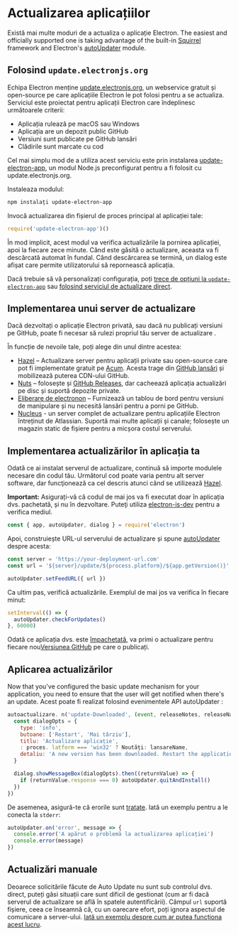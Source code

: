 # Actualizarea aplicațiilor

Există mai multe moduri de a actualiza o aplicație Electron. The easiest and officially supported one is taking advantage of the built-in [Squirrel](https://github.com/Squirrel) framework and Electron's [autoUpdater](../api/auto-updater.md) module.

## Folosind `update.electronjs.org`

Echipa Electron menține [update.electronjs.org][], un webservice gratuit și open-source pe care aplicațiile Electron le pot folosi pentru a se actualiza. Serviciul este proiectat pentru aplicații Electron care îndeplinesc următoarele criterii:

- Aplicația rulează pe macOS sau Windows
- Aplicația are un depozit public GitHub
- Versiuni sunt publicate pe GitHub lansări
- Clădirile sunt marcate cu cod

Cel mai simplu mod de a utiliza acest serviciu este prin instalarea [update-electron-app][], un modul Node.js preconfigurat pentru a fi folosit cu update.electronjs.org.

Instaleaza modulul:

```sh
npm instalați update-electron-app
```

Invocă actualizarea din fișierul de proces principal al aplicației tale:

```js
require('update-electron-app')()
```

În mod implicit, acest modul va verifica actualizările la pornirea aplicației, apoi la fiecare zece minute. Când este găsită o actualizare, aceasta va fi descărcată automat în fundal. Când descărcarea se termină, un dialog este afișat care permite utilizatorului să repornească aplicația.

Dacă trebuie să vă personalizați configurația, poți [trece de opțiuni la `update-electron-app`][update-electron-app] sau [folosind serviciul de actualizare direct][update.electronjs.org].

## Implementarea unui server de actualizare

Dacă dezvoltați o aplicație Electron privată, sau dacă nu publicați versiuni pe GitHub, poate fi necesar să rulezi propriul tău server de actualizare .

În funcție de nevoile tale, poți alege din unul dintre acestea:

- [Hazel][hazel] – Actualizare server pentru aplicații private sau open-source care pot fi implementate gratuit pe [Acum][now]. Acesta trage din [GitHub lansări][gh-releases] și mobilizează puterea CDN-ului GitHub.
- [Nuts][nuts] – folosește și [GitHub Releases][gh-releases], dar cacheează aplicația actualizări pe disc și suportă depozite private.
- [Eliberare de electronon][electron-release-server] – Furnizează un tablou de bord pentru versiuni de manipulare și nu necesită lansări pentru a porni pe GitHub.
- [Nucleus][nucleus] - un server complet de actualizare pentru aplicațiile Electron întreținut de Atlassian. Suportă mai multe aplicații și canale; folosește un magazin static de fișiere pentru a micșora costul serverului.

## Implementarea actualizărilor în aplicația ta

Odată ce ai instalat serverul de actualizare, continuă să importe modulele necesare din codul tău. Următorul cod poate varia pentru alt server software, dar funcţionează ca cel descris atunci când se utilizează [Hazel](https://github.com/zeit/hazel).

**Important:** Asigurați-vă că codul de mai jos va fi executat doar în aplicația dvs. pachetată, și nu în dezvoltare. Puteţi utiliza [electron-is-dev](https://github.com/sindresorhus/electron-is-dev) pentru a verifica mediul.

```javascript
const { app, autoUpdater, dialog } = require('electron')
```

Apoi, construiește URL-ul serverului de actualizare și spune [autoUpdater](../api/auto-updater.md) despre acesta:

```javascript
const server = 'https://your-deployment-url.com'
const url = '${server}/update/${process.platform}/${app.getVersion()}'

autoUpdater.setFeedURL({ url })
```

Ca ultim pas, verifică actualizările. Exemplul de mai jos va verifica în fiecare minut:

```javascript
setInterval(() => {
  autoUpdater.checkForUpdates()
}, 60000)
```

Odată ce aplicația dvs. este [împachetată](../tutorial/application-distribution.md), va primi o actualizare pentru fiecare nou[Versiunea GitHub](https://help.github.com/articles/creating-releases/) pe care o publicați.

## Aplicarea actualizărilor

Now that you've configured the basic update mechanism for your application, you need to ensure that the user will get notified when there's an update. Acest poate fi realizat folosind evenimentele API autoUpdater [](../api/auto-updater.md#events):

```javascript
autoactualizare. n('update-Downloaded', (event, releaseNotes, releaseName) => {
  const dialogOpts = {
    type: 'info',
    butoane: ['Restart', 'Mai târziu'],
    titlu: 'Actualizare aplicație',
    : proces. latform === 'win32' ? Noutăți: lansareName,
    detaliu: 'A new version has been downloaded. Restart the application to apply the updates.'
  }

  dialog.showMessageBox(dialogOpts).then((returnValue) => {
    if (returnValue.response === 0) autoUpdater.quitAndInstall()
  })
})
```

De asemenea, asigură-te că erorile sunt [tratate](../api/auto-updater.md#event-error). Iată un exemplu pentru a le conecta la `stderr`:

```javascript
autoUpdater.on('error', message => {
  console.error('A apărut o problemă la actualizarea aplicației')
  console.error(message)
})
```

## Actualizări manuale

Deoarece solicitările făcute de Auto Update nu sunt sub controlul dvs. direct, puteți găsi situații care sunt dificil de gestionat (cum ar fi dacă serverul de actualizare se află în spatele autentificării). Câmpul `url` suportă fișiere, ceea ce înseamnă că, cu un oarecare efort, poți ignora aspectul de comunicare a server-ului. [Iată un exemplu despre cum ar putea funcționa acest lucru](https://github.com/electron/electron/issues/5020#issuecomment-477636990).

[now]: https://zeit.co/now
[hazel]: https://github.com/zeit/hazel
[nuts]: https://github.com/GitbookIO/nuts
[gh-releases]: https://help.github.com/articles/creating-releases/
[gh-releases]: https://help.github.com/articles/creating-releases/
[electron-release-server]: https://github.com/ArekSredzki/electron-release-server
[nucleus]: https://github.com/atlassian/nucleus
[update.electronjs.org]: https://github.com/electron/update.electronjs.org
[update.electronjs.org]: https://github.com/electron/update.electronjs.org
[update-electron-app]: https://github.com/electron/update-electron-app
[update-electron-app]: https://github.com/electron/update-electron-app
